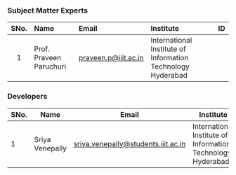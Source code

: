 <!-- Remove all lines above this line before making changes to the file -->
<!-- ### Subject Matter Experts
| SNo. | Name | Email | Institute | ID |
| :---: | :---: | :---: | :---: | :---: |
| 1 | name | email | institute | id |

### Developers
| SNo. | Name | Email | Institute | ID |
| :---: | :---: | :---: | :---: | :---: |
| 1 | name | email | institute | id | -->


### Subject Matter Experts
| SNo. | Name                | Email                | Institute                                       | ID  |
| :---:| :------------------ | :------------------- | :--------------------------------------------- | :-- |
| 1    | Prof. Praveen Paruchuri   | praveen.p@iiit.ac.in | International Institute of Information Technology Hyderabad |    |


### Developers
| SNo. | Name        | Email                        | Institute                                          | ID  |
|------|-------------|------------------------------|-----------------------------------------------------|-----|
| 1    | Sriya Venepally | sriya.venepally@students.iiit.ac.in  | International Institute of Information Technology Hyderabad |    |